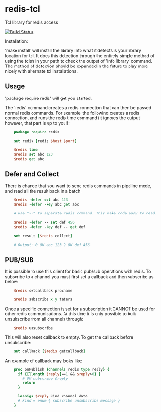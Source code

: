 redis-tcl
=========

Tcl library for redis access

[![Build Status](https://travis-ci.org/bradvoth/redis-tcl.svg?branch=master)](https://travis-ci.org/bradvoth/redis-tcl)

Installation:

'make install' will install the library into what it detects is your library
location for tcl.  It does this detection through the entirely simple method of
using the tclsh in your path to check the output of 'info library' command.
The method of detection should be expanded in the future to play more nicely
with alternate tcl installations.

## Usage

'package require redis' will get you started.

The 'redis' command creates a redis connection that can then be passed normal
redis commands.  For example, the following creates a redis connection, and
runs the redis time command (it ignores the output however, that part is up to
you!):

```tcl
    package require redis
    
    set redis [redis $host $port]
    
    $redis time
    $redis set abc 123
    $redis get abc
```

## Defer and Collect

There is chance that you want to send redis commands in pipeline mode, and read
all the result back in a batch.

```tcl
    $redis -defer set abc 123
    $redis -defer -key abc get abc
    
    # use "--" to separate redis command. This make code easy to read.
    
    $redis -defer -- set def 456
    $redis -defer -key def -- get def
    
    set result [$redis collect]

    # Output: 0 OK abc 123 2 OK def 456
```

## PUB/SUB

It is possible to use this client for basic pub/sub operations with redis.  To
subscribe to a channel you must first set a callback and then subscribe as below:

```tcl
    $redis setcallback procname

    $redis subscribe x y taters
```

Once a specific connection is set for a subscription it CANNOT be used for
other redis communications.  At this time it is only possible to bulk
unsubscribe from all channels through:

```tcl
    $redis unsubscribe
```

This will also reset callback to empty. To get the callback before unsubscribe:

```tcl
    set callback [$redis getcallback]
```

An example of callback may looks like:

```tcl
    proc onPublish {channels redis type reply} {
      if {[llength $reply]==1 && $reply>0} {
        # OK subscribe $reply
        return
      }

      lassign $reply kind channel data
      # kind = enum { subscribe unsubscribe message }
    }
 ```
 
 
